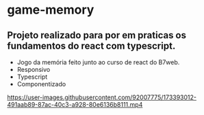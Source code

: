 # game-memory
## Projeto realizado para por em praticas os fundamentos do react com typescript.

- Jogo da memória feito junto ao curso de react do B7web.
- Responsivo
- Typescript
- Componentizado




https://user-images.githubusercontent.com/92007775/173393012-491aab89-87ac-40c3-a928-80e6136b8111.mp4

